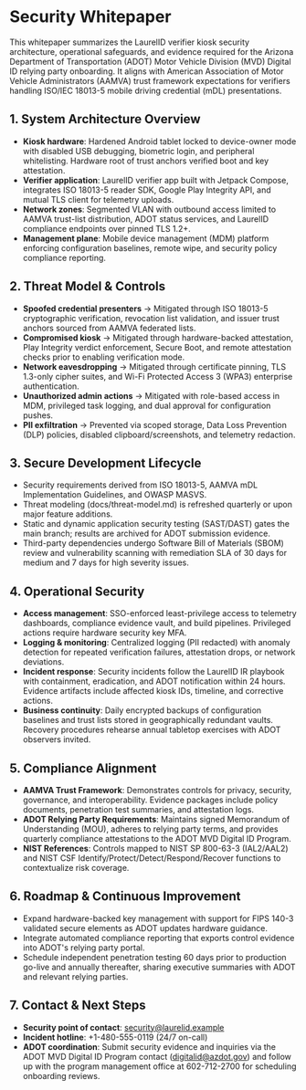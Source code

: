 # Security Whitepaper

This whitepaper summarizes the LaurelID verifier kiosk security architecture, operational safeguards, and evidence required for the Arizona Department of Transportation (ADOT) Motor Vehicle Division (MVD) Digital ID relying party onboarding. It aligns with American Association of Motor Vehicle Administrators (AAMVA) trust framework expectations for verifiers handling ISO/IEC 18013-5 mobile driving credential (mDL) presentations.

## 1. System Architecture Overview
- **Kiosk hardware**: Hardened Android tablet locked to device-owner mode with disabled USB debugging, biometric login, and peripheral whitelisting. Hardware root of trust anchors verified boot and key attestation.
- **Verifier application**: LaurelID verifier app built with Jetpack Compose, integrates ISO 18013-5 reader SDK, Google Play Integrity API, and mutual TLS client for telemetry uploads.
- **Network zones**: Segmented VLAN with outbound access limited to AAMVA trust-list distribution, ADOT status services, and LaurelID compliance endpoints over pinned TLS 1.2+.
- **Management plane**: Mobile device management (MDM) platform enforcing configuration baselines, remote wipe, and security policy compliance reporting.

## 2. Threat Model & Controls
- **Spoofed credential presenters** → Mitigated through ISO 18013-5 cryptographic verification, revocation list validation, and issuer trust anchors sourced from AAMVA federated lists.
- **Compromised kiosk** → Mitigated through hardware-backed attestation, Play Integrity verdict enforcement, Secure Boot, and remote attestation checks prior to enabling verification mode.
- **Network eavesdropping** → Mitigated through certificate pinning, TLS 1.3-only cipher suites, and Wi-Fi Protected Access 3 (WPA3) enterprise authentication.
- **Unauthorized admin actions** → Mitigated with role-based access in MDM, privileged task logging, and dual approval for configuration pushes.
- **PII exfiltration** → Prevented via scoped storage, Data Loss Prevention (DLP) policies, disabled clipboard/screenshots, and telemetry redaction.

## 3. Secure Development Lifecycle
- Security requirements derived from ISO 18013-5, AAMVA mDL Implementation Guidelines, and OWASP MASVS.
- Threat modeling (docs/threat-model.md) is refreshed quarterly or upon major feature additions.
- Static and dynamic application security testing (SAST/DAST) gates the main branch; results are archived for ADOT submission evidence.
- Third-party dependencies undergo Software Bill of Materials (SBOM) review and vulnerability scanning with remediation SLA of 30 days for medium and 7 days for high severity issues.

## 4. Operational Security
- **Access management**: SSO-enforced least-privilege access to telemetry dashboards, compliance evidence vault, and build pipelines. Privileged actions require hardware security key MFA.
- **Logging & monitoring**: Centralized logging (PII redacted) with anomaly detection for repeated verification failures, attestation drops, or network deviations.
- **Incident response**: Security incidents follow the LaurelID IR playbook with containment, eradication, and ADOT notification within 24 hours. Evidence artifacts include affected kiosk IDs, timeline, and corrective actions.
- **Business continuity**: Daily encrypted backups of configuration baselines and trust lists stored in geographically redundant vaults. Recovery procedures rehearse annual tabletop exercises with ADOT observers invited.

## 5. Compliance Alignment
- **AAMVA Trust Framework**: Demonstrates controls for privacy, security, governance, and interoperability. Evidence packages include policy documents, penetration test summaries, and attestation logs.
- **ADOT Relying Party Requirements**: Maintains signed Memorandum of Understanding (MOU), adheres to relying party terms, and provides quarterly compliance attestations to the ADOT MVD Digital ID Program.
- **NIST References**: Controls mapped to NIST SP 800-63-3 (IAL2/AAL2) and NIST CSF Identify/Protect/Detect/Respond/Recover functions to contextualize risk coverage.

## 6. Roadmap & Continuous Improvement
- Expand hardware-backed key management with support for FIPS 140-3 validated secure elements as ADOT updates hardware guidance.
- Integrate automated compliance reporting that exports control evidence into ADOT's relying party portal.
- Schedule independent penetration testing 60 days prior to production go-live and annually thereafter, sharing executive summaries with ADOT and relevant relying parties.

## 7. Contact & Next Steps
- **Security point of contact**: security@laurelid.example
- **Incident hotline**: +1-480-555-0119 (24/7 on-call)
- **ADOT coordination**: Submit security evidence and inquiries via the ADOT MVD Digital ID Program contact (digitalid@azdot.gov) and follow up with the program management office at 602-712-2700 for scheduling onboarding reviews.
